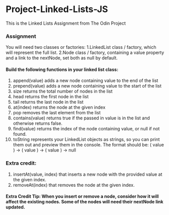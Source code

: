 # Project-Linked-Lists-JS

This is the Linked Lists Assignment from The Odin Project

### Assignment

You will need two classes or factories:
1.LinkedList class / factory, which will represent the full list.
2.Node class / factory, containing a value property and a link to the nextNode, set both as null by default.

#### Build the following functions in your linked list class:

1. append(value) adds a new node containing value to the end of the list
2. prepend(value) adds a new node containing value to the start of the list
3. size returns the total number of nodes in the list
4. head returns the first node in the list
5. tail returns the last node in the list
6. at(index) returns the node at the given index
7. pop removes the last element from the list
8. contains(value) returns true if the passed in value is in the list and otherwise returns false.
9. find(value) returns the index of the node containing value, or null if not found.
10. toString represents your LinkedList objects as strings, so you can print them out and preview them in the console. The format should be: ( value ) -> ( value ) -> ( value ) -> null

### Extra credit:

1. insertAt(value, index) that inserts a new node with the provided value at the given index.
2. removeAt(index) that removes the node at the given index.

#### Extra Credit Tip: When you insert or remove a node, consider how it will affect the existing nodes. Some of the nodes will need their nextNode link updated.
